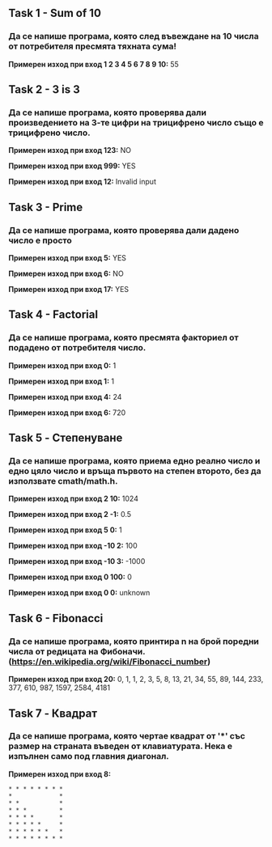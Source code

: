 ## Task 1 - Sum of 10
### Да се напише програма, която след въвеждане на 10 числа от потребителя пресмята тяхната сума!

**Примерен изход при вход 1 2 3 4 5 6 7 8 9 10:** 55

## Task 2 - 3 is 3
### Да се напише програма, която проверява дали произведението на 3-те цифри на трицифрено число също е трицифрено число.

**Примерен изход при вход 123:** NO

**Примерен изход при вход 999:** YES

**Примерен изход при вход 12:** Invalid input

## Task 3 - Prime
### Да се напише програма, която проверява дали дадено число е просто

**Примерен изход при вход 5:** YES

**Примерен изход при вход 6:** NO

**Примерен изход при вход 17:** YES

## Task 4 - Factorial
### Да се напише програма, която пресмята факториел от подадено от потребителя число.

**Примерен изход при вход 0:** 1

**Примерен изход при вход 1:** 1

**Примерен изход при вход 4:** 24

**Примерен изход при вход 6:** 720

## Task 5 - Степенуване
### Да се напише програма, която приема едно реално число и едно цяло число и връща първото на степен второто, без да използвате cmath/math.h.

**Примерен изход при вход 2 10:** 1024

**Примерен изход при вход 2 -1:** 0.5 

**Примерен изход при вход 5 0:** 1

**Примерен изход при вход -10 2:** 100

**Примерен изход при вход -10 3:** -1000

**Примерен изход при вход 0 100:** 0

**Примерен изход при вход 0 0:** unknown

## Task 6 - Fibonacci
### Да се напише програма, която принтира n на брой поредни числа от редицата на Фибоначи. (https://en.wikipedia.org/wiki/Fibonacci_number)

**Примерен изход при вход 20:** 0, 1, 1, 2, 3, 5, 8, 13, 21, 34, 55, 89, 144, 233, 377, 610, 987, 1597, 2584, 4181

## Task 7 - Квадрат
### Да се напише програма, която чертае квадрат от '*' със размер на страната въведен от клавиатурата. Нека е изпълнен само под главния диагонал.

**Примерен изход при вход 8:** 
```
* * * * * * * * 
*             *
* *           *
* * *         *
* * * *       *
* * * * *     *
* * * * * *   *
* * * * * * * *

